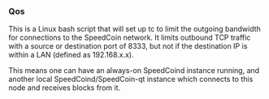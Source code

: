 ### Qos ###

This is a Linux bash script that will set up tc to limit the outgoing bandwidth for connections to the SpeedCoin network. It limits outbound TCP traffic with a source or destination port of 8333, but not if the destination IP is within a LAN (defined as 192.168.x.x).

This means one can have an always-on SpeedCoind instance running, and another local SpeedCoind/SpeedCoin-qt instance which connects to this node and receives blocks from it.

